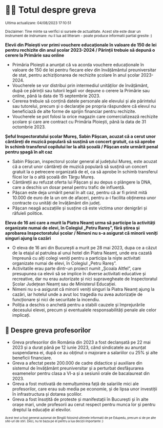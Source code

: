 # 👩‍🏫 Totul despre greva
<sub>Ultima actualizare: 04/08/2023 17:10:51</sub>

<sub>Disclaimer: Tine minte sa verifici si sursele de actualitate. Acest site este doar un instrument de indrumare: nu il lua ad litteram - poate produce informatii partial gresite :)</sub>

**Elevii din Ploiești vor primi vouchere educaționale în valoare de 150 de lei pentru rechizite din anul școlar 2023-2024 / Părinții trebuie să depună o cerere la Primărie sau online**

- Primăria Ploiești a anunțat că va acorda vouchere educaționale în valoare de 150 de lei pentru fiecare elev din învățământul preuniversitar de stat, pentru achiziționarea de rechizite școlare în anul școlar 2023-2024.
- Voucherele se vor distribui prin intermediul unităților de învățământ, după ce părinții sau tutorii legali vor depune o cerere la Primărie sau online, până la data de 15 septembrie 2023.
- Cererea trebuie să conțină datele personale ale elevului și ale părintelui sau tutorelui, precum și o declarație pe propria răspundere că elevul nu beneficiază de alte forme de sprijin financiar pentru rechizite.
- Voucherele se pot folosi la orice magazin care comercializează rechizite școlare și care are contract cu Primăria Ploiești, până la data de 31 octombrie 2023.

**Șeful Inspectoratului școlar Mureș, Sabin Pășcan, acuzat că a cerut unor cântăreți de muzică populară să susțină un concert gratuit, ca să aprobe în schimb transferul copilului lor la altă școală / Pășcan este urmărit penal pentru șpagă în alt caz**

- Sabin Pășcan, inspectorul școlar general al județului Mureș, este acuzat că a cerut unor cântăreți de muzică populară să susțină un concert gratuit la o petrecere organizată de el, ca să aprobe în schimb transferul fiicei lor la o altă școală din Târgu Mureș.
- Cântăreții au refuzat oferta lui Pășcan și au depus o plângere la DNA, care a deschis un dosar penal pentru trafic de influență.
- Pășcan este deja urmărit penal în alt caz, pentru că ar fi primit mită 10.000 de euro de la un om de afaceri, pentru a-i facilita obținerea unor contracte cu unități de învățământ din județ.
- Pășcan neagă acuzațiile și susține că este victima unor denigrări și răfuieli politice.

**Eleva de 16 ani care a murit la Piatra Neamț urma să participe la activități organizate numai de elevi, în Colegiul „Petru Rareș”, fără știrea și aprobarea Inspectoratului școlar / Nimeni nu s-a asigurat că minorii veniți singuri ajung la cazări**

- O eleva de 16 ani din București a murit pe 28 mai 2023, dupa ce a căzut de la etajul al patrulea al unui hotel din Piatra Neamț, unde era cazată împreună cu alți colegi veniți pentru a participa la niște activitati organizate numai de elevi, în Colegiul „Petru Rareș”.
- Activitatile erau parte dintr-un proiect numit „Școala Altfel”, care presupunea ca elevii să se implice în diverse activitati educative și recreative, dar nu erau autorizate și nici supravegheate de Inspectoratul Școlar Județean Neamț sau de Ministerul Educației.
- Nimeni nu s-a asigurat că minorii veniți singuri la Piatra Neamț ajung la cazări, iar hotelul unde a avut loc tragedia nu avea autorizație de funcționare și nici de securitate la incendiu.
- Poliția a deschis o anchetă pentru a stabili cauzele și împrejurările decesului elevei, precum și eventualele responsabilități penale ale celor implicați.

## 🏫 Despre greva profesorilor

- Greva profesorilor din România din 2023 a fost declanșată pe 22 mai 2023 și a durat până pe 12 iunie 2023, când sindicatele au anunțat suspendarea ei, după ce au obținut o majorare a salariilor cu 25% și alte beneficii financiare.
- Greva a afectat peste 200.000 de cadre didactice și auxiliare din sistemul de învățământ preuniversitar și a perturbat desfășurarea examenelor pentru clasa a VI-a și a sesiunii orale de bacalaureat din 2023.
- Greva a fost motivată de nemulțumirea față de salariile mici ale profesorilor, care erau sub media pe economie, și de lipsa unor investiții în infrastructura și dotarea școlilor.
- Greva a fost însoțită de proteste și manifestații în București și în alte orașe mari, unde profesorii au cerut respect pentru munca lor și pentru dreptul la educație al elevilor.


<sub><sub>Acest text a fost generat automat de BingAI folosind ultimele informatii de pe Edupedu, precum si de pe alte site-uri de stiri. Deci, nu te baza pe el pentru a lua decizii importante :)</sub></sub>